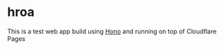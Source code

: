 # hroa

This is a test web app build using [Hono](https://honojs.dev/) and running on top of Cloudflare Pages
